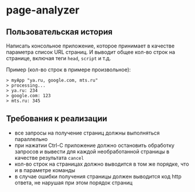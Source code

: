 # page-analyzer

## Пользовательская история

Написать консольное приложение, которое принимает в качестве параметра список URL страниц. И выводит общее кол-во строк на странице, включая теги ```head```, ```script``` и т.д.

Пример (кол-во строк в примере произвольное):

```shell
> myApp "ya.ru, google.com, mts.ru"
> processing...
> ya.ru: 234
> google.com: 123
> mts.ru: 345
```

## Требования к реализации

* все запросы на получение страниц должны выполняться параллельно
* при нажатии Ctrl-C приложение должно остановить обработку запросов и вывести для каждой необработанной страницы в качестве результата ```cancel```
* кол-во строк на страницах должно выводится в том же порядке, что и в параметре команды
* в случае ошибки получения страницы должен выводится код http ответа, не нарушая при этом порядок страниц